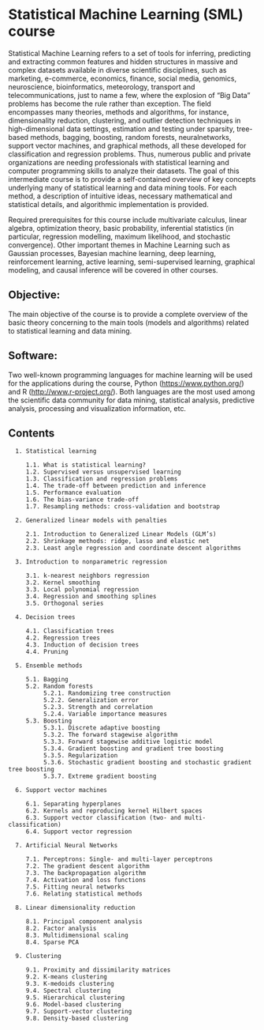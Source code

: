 # Statistical Machine Learning (SML) course

Statistical Machine Learning refers to a set of tools for inferring, predicting and extracting common features and hidden structures in massive and complex datasets available in diverse scientific disciplines, such as marketing, e-commerce, economics, finance, social media, genomics, neuroscience, bioinformatics, meteorology, transport and telecommunications, just to name a few, where the explosion of “Big Data” problems has become the rule rather than exception. The field encompasses many theories, methods and algorithms, for instance, dimensionality reduction, clustering, and outlier detection techniques in high-dimensional data settings, estimation and testing under sparsity, tree-based methods, bagging, boosting, random forests, neuralnetworks, support vector machines, and graphical methods, all these developed for classification and regression problems. Thus, numerous public and private organizations are needing professionals with statistical learning and computer programming skills to analyze their datasets. The goal of this intermediate course is to provide a self-contained overview of key concepts underlying many of statistical learning and data mining tools. For each method, a description of intuitive ideas, necessary mathematical and statistical details, and algorithmic implementation is provided.

Required prerequisites for this course include multivariate calculus, linear algebra, optimization theory, basic probability, inferential statistics (in particular, regression modelling, maximum likelihood, and stochastic convergence). Other important themes in Machine Learning such as Gaussian processes, Bayesian machine learning, deep learning, reinforcement learning, active learning, semi-supervised learning, graphical modeling, and causal inference will be covered in other courses.

## Objective:

The main objective of the course is to provide a complete overview of the basic theory concerning to the main tools (models and algorithms) related to statistical learning and data mining.

## Software:

Two well-known programming languages for machine learning will be used for the applications during the course, Python (https://www.python.org/) and R (http://www.r-project.org/). Both languages are the most used among the scientific data community for data mining, statistical analysis, predictive analysis, processing and visualization information, etc.

## Contents

      1. Statistical learning
   
         1.1. What is statistical learning?
         1.2. Supervised versus unsupervised learning
         1.3. Classification and regression problems
         1.4. The trade-off between prediction and inference
         1.5. Performance evaluation
         1.6. The bias-variance trade-off
         1.7. Resampling methods: cross-validation and bootstrap
   
      2. Generalized linear models with penalties
    
         2.1. Introduction to Generalized Linear Models (GLM’s)
         2.2. Shrinkage methods: ridge, lasso and elastic net
         2.3. Least angle regression and coordinate descent algorithms

      3. Introduction to nonparametric regression

         3.1. k-nearest neighbors regression
         3.2. Kernel smoothing 
         3.3. Local polynomial regression
         3.4. Regression and smoothing splines
         3.5. Orthogonal series

      4. Decision trees

         4.1. Classification trees
         4.2. Regression trees
         4.3. Induction of decision trees
         4.4. Pruning

      5. Ensemble methods
    
         5.1. Bagging
         5.2. Random forests       
              5.2.1. Randomizing tree construction
              5.2.2. Generalization error
              5.2.3. Strength and correlation
              5.2.4. Variable importance measures
         5.3. Boosting
              5.3.1. Discrete adaptive boosting
              5.3.2. The forward stagewise algorithm
              5.3.3. Forward stagewise additive logistic model
              5.3.4. Gradient boosting and gradient tree boosting
              5.3.5. Regularization
              5.3.6. Stochastic gradient boosting and stochastic gradient tree boosting
              5.3.7. Extreme gradient boosting

      6. Support vector machines

         6.1. Separating hyperplanes
         6.2. Kernels and reproducing kernel Hilbert spaces
         6.3. Support vector classification (two- and multi-classification)
         6.4. Support vector regression

      7. Artificial Neural Networks

         7.1. Perceptrons: Single- and multi-layer perceptrons
         7.2. The gradient descent algorithm
         7.3. The backpropagation algorithm
         7.4. Activation and loss functions
         7.5. Fitting neural networks
         7.6. Relating statistical methods

      8. Linear dimensionality reduction
  
         8.1. Principal component analysis
         8.2. Factor analysis
         8.3. Multidimensional scaling
         8.4. Sparse PCA

      9. Clustering
    
         9.1. Proximity and dissimilarity matrices
         9.2. K-means clustering
         9.3. K-medoids clustering
         9.4. Spectral clustering
         9.5. Hierarchical clustering
         9.6. Model-based clustering
         9.7. Support-vector clustering
         9.8. Density-based clustering
